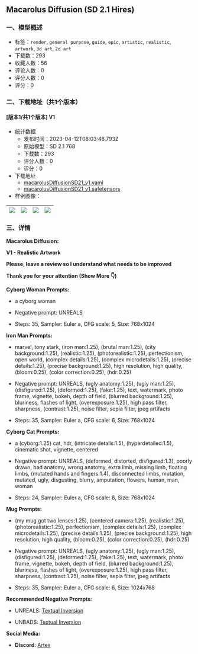 ## Macarolus Diffusion (SD 2.1 Hires)
### 一、模型概述

- 标签：`render`, `general purpose`, `guide`, `epic`, `artistic`, `realistic`, `artwork`, `3d art`, `2d art`
- 下载数：293
- 收藏人数：56
- 评论人数：0
- 评分人数：0
- 评分：0

### 二、下载地址（共1个版本）

#### [版本1/共1个版本] V1

- 统计数据
  - 发布时间：2023-04-12T08:03:48.793Z
  - 原始模型：SD 2.1 768
  - 下载数：293
  - 评分人数：0
  - 评分：0
- 下载地址
  - [macarolusDiffusionSD21_v1.yaml](https://civitai.com/api/download/models/43469?type=Config&format=Other)
  - [macarolusDiffusionSD21_v1.safetensors](https://civitai.com/api/download/models/43469)
- 样例图像：

| <img src="https://image.civitai.com/xG1nkqKTMzGDvpLrqFT7WA/a5685ded-b24c-4ce2-68d8-a753aef6e200/width=450/475727.jpeg" /> | <img src="https://image.civitai.com/xG1nkqKTMzGDvpLrqFT7WA/a11218c5-34bc-46d9-070a-b50ba15b8500/width=450/475635.jpeg" /> | <img src="https://image.civitai.com/xG1nkqKTMzGDvpLrqFT7WA/01b03265-c10b-4006-31e6-252ed5843900/width=450/475692.jpeg" /> | <img src="https://image.civitai.com/xG1nkqKTMzGDvpLrqFT7WA/8144456c-955b-4981-6f0f-434f488e9500/width=450/475928.jpeg" /> |
| ---- | ---- | ---- | ---- |


### 三、详情
<p><strong>Macarolus Diffusion:</strong></p><p></p><p><strong>V1 - Realistic Artwork</strong></p><p></p><p><strong>Please, leave a review so I understand what needs to be improved</strong></p><p></p><p><strong>Thank you for your attention (Show More 👇)</strong></p><p></p><p><strong>Cyborg Woman Prompts:</strong></p><p></p><ul><li><p>a cyborg woman</p></li></ul><p></p><ul><li><p>Negative prompt: UNREALS</p></li></ul><p></p><ul><li><p>Steps: 35, Sampler: Euler a, CFG scale: 5, Size: 768x1024</p></li></ul><p></p><p><strong>Iron Man Prompts:</strong></p><p></p><ul><li><p>marvel, tony stark, (iron man:1.25), (brutal man:1.25), (city background:1.25), (realistic:1.25), (photorealistic:1.25), perfectionism, open world, (complex details:1.25), (complex microdetails:1.25), (precise details:1.25), (precise background:1.25), high resolution, high quality, (bloom:0.25), (color correction:0.25), (hdr:0.25)</p></li></ul><p></p><ul><li><p>Negative prompt: UNREALS, (ugly anatomy:1.25), (ugly man:1.25), (disfigured:1.25), (deformed:1.25), (fake:1.25), text, watermark, photo frame, vignette, bokeh, depth of field, (blurred background:1.25), bluriness, flashes of light, (overexposure:1.25), high pass filter, sharpness, (contrast:1.25), noise filter, sepia filter, jpeg artifacts</p></li></ul><p></p><ul><li><p>Steps: 35, Sampler: Euler a, CFG scale: 6, Size: 768x1024</p></li></ul><p></p><p><strong>Cyborg</strong> <strong>Cat Prompts:</strong></p><p></p><ul><li><p>a (cyborg:1.25) cat, hdr, (intricate details:1.5), (hyperdetailed:1.5), cinematic shot, vignette, centered</p></li></ul><p></p><ul><li><p>Negative prompt: UNREALS, (deformed, distorted, disfigured:1.3), poorly drawn, bad anatomy, wrong anatomy, extra limb, missing limb, floating limbs, (mutated hands and fingers:1.4), disconnected limbs, mutation, mutated, ugly, disgusting, blurry, amputation, flowers, human, man, woman</p></li></ul><p></p><ul><li><p>Steps: 24, Sampler: Euler a, CFG scale: 8, Size: 768x1024</p></li></ul><p></p><p><strong>Mug Prompts:</strong></p><p></p><ul><li><p>(my mug got two lenses:1.25), (centered camera:1.25), (realistic:1.25), (photorealistic:1.25), perfectionism, (complex details:1.25), (complex microdetails:1.25), (precise details:1.25), (precise background:1.25), high resolution, high quality, (bloom:0.25), (color correction:0.25), (hdr:0.25)</p></li></ul><p></p><ul><li><p>Negative prompt: UNREALS, (ugly anatomy:1.25), (ugly man:1.25), (disfigured:1.25), (deformed:1.25), (fake:1.25), text, watermark, photo frame, vignette, bokeh, depth of field, (blurred background:1.25), bluriness, flashes of light, (overexposure:1.25), high pass filter, sharpness, (contrast:1.25), noise filter, sepia filter, jpeg artifacts</p></li></ul><p></p><ul><li><p>Steps: 35, Sampler: Euler a, CFG scale: 6, Size: 1024x768</p></li></ul><p></p><p><strong>Recommended Negative Prompts</strong>:</p><p></p><ul><li><p>UNREALS: <a target="_blank" rel="ugc" href="https://civitai.com/models/36416/unreals-sd-21-hires">Textual Inversion</a></p></li></ul><p></p><ul><li><p>UNBADS: <a target="_blank" rel="ugc" href="https://civitai.com/models/37631/unbads-sd-21-hires">Textual Inversion</a></p></li></ul><p></p><p><strong>Social Media:</strong></p><p></p><ul><li><p><strong>Discord</strong>: <a target="_blank" rel="ugc" href="https://discord.gg/XgwQzQ2YDa">Artex</a></p></li></ul>